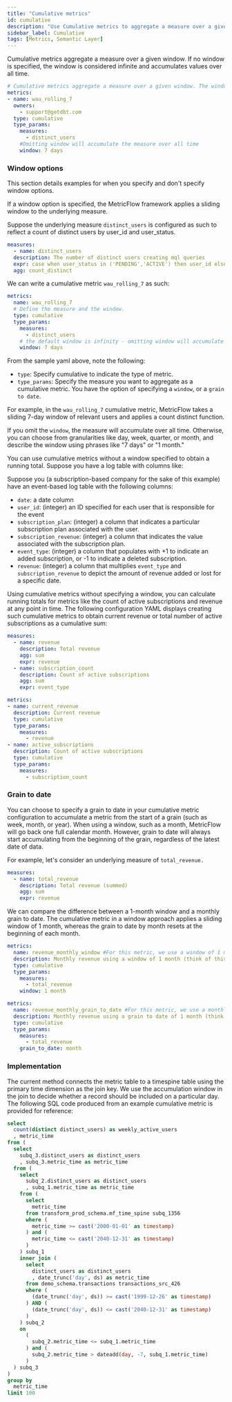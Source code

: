 ```yaml
---
title: "Cumulative metrics"
id: cumulative
description: "Use Cumulative metrics to aggregate a measure over a given window."
sidebar_label: Cumulative
tags: [Metrics, Semantic Layer]
---
```


Cumulative metrics aggregate a measure over a given window. If no window is specified, the window is considered infinite and accumulates values over all time.

```yaml
# Cumulative metrics aggregate a measure over a given window. The window is considered infinite if no window parameter is passed (accumulate the measure over all time)
metrics:
- name: wau_rolling_7
  owners:
    - support@getdbt.com
  type: cumulative
  type_params:
    measures:
      - distinct_users
    #Omitting window will accumulate the measure over all time
    window: 7 days
```

### Window options

This section details examples for when you specify and don't specify window options.

<Tabs>

<TabItem value="specified" label="Example of window specified">

If a window option is specified, the MetricFlow framework applies a sliding window to the underlying measure. 

Suppose the underlying measure `distinct_users` is configured as such to reflect a count of distinct users by user_id and user_status. 

```yaml
measures:
  - name: distinct_users
  description: The number of distinct users creating mql queries
  expr: case when user_status in ('PENDING','ACTIVE') then user_id else null end
  agg: count_distinct
```

We can write a cumulative metric `wau_rolling_7` as such: 

``` yaml
metrics: 
  name: wau_rolling_7
  # Define the measure and the window.
  type: cumulative
  type_params:
    measures:
      - distinct_users
    # the default window is infinity - omitting window will accumulate the measure over all time
    window: 7 days
```

From the sample yaml above, note the following: 

* `type`: Specify cumulative to indicate the type of metric. 
* `type_params`: Specify the measure you want to aggregate as a cumulative metric. You have the option of specifying a `window`, or a `grain to date`.  

For example, in the `wau_rolling_7` cumulative metric, MetricFlow takes a sliding 7-day window of relevant users and applies a count distinct function.

If you omit the `window`, the measure will accumulate over all time. Otherwise, you can choose from granularities like day, week, quarter, or month, and describe the window using phrases like "7 days" or "1 month."

</TabItem>

<TabItem value="notspecified" label="Example of window not specified">

You can use cumulative metrics without a window specified to obtain a running total. Suppose you have a log table with columns like:

Suppose you (a subscription-based company for the sake of this example) have an event-based log table with the following columns: 

* `date`: a date column 
* `user_id`: (integer) an ID specified for each user that is responsible for the event 
* `subscription_plan`: (integer) a column that indicates a particular subscription plan associated with the user. 
* `subscription_revenue`: (integer) a column that indicates the value associated with the subscription plan.  
* `event_type`: (integer) a column that populates with +1 to indicate an added subscription, or -1 to indicate a deleted subscription. 
* `revenue`: (integer) a column that multiplies `event_type` and `subscription_revenue` to depict the amount of revenue added or lost for a specific date. 

Using cumulative metrics without specifying a window, you can calculate running totals for metrics like the count of active subscriptions and revenue at any point in time. The following configuration YAML displays creating such cumulative metrics to obtain current revenue or total number of active subscriptions as a cumulative sum:

```yaml
measures: 
  - name: revenue 
    description: Total revenue 
    agg: sum 
    expr: revenue 
  - name: subscription_count 
    description: Count of active subscriptions 
    agg: sum 
    expr: event_type

metrics: 
- name: current_revenue
  description: Current revenue 
  type: cumulative 
  type_params: 
    measures: 
      - revenue
- name: active_subscriptions 
  description: Count of active subscriptions 
  type: cumulative 
  type_params: 
    measures: 
      - subscription_count
```

</TabItem>

</Tabs>

### Grain to date 

You can choose to specify a grain to date in your cumulative metric configuration to accumulate a metric from the start of a grain (such as week, month, or year). When using a window, such as a month, MetricFlow will go back one full calendar month. However, grain to date will always start accumulating from the beginning of the grain, regardless of the latest date of data.

For example, let's consider an underlying measure of `total_revenue.`

```yaml
measures: 
  - name: total_revenue 
    description: Total revenue (summed) 
    agg: sum 
    expr: revenue 
```

We can compare the difference between a 1-month window and a monthly grain to date. The cumulative metric in a window approach applies a sliding window of 1 month, whereas the grain to date by month resets at the beginning of each month.

```yaml
metrics: 
  name: revenue_monthly_window #For this metric, we use a window of 1 month 
  description: Monthly revenue using a window of 1 month (think of this as a sliding window of 30 days)
  type: cumulative 
  type_params: 
    measures: 
      - total_revenue 
    window: 1 month 
```

```yaml
metrics: 
  name: revenue_monthly_grain_to_date #For this metric, we use a monthly grain to date 
  description: Monthly revenue using a grain to date of 1 month (think of this as a monthly resetting point) 
  type: cumulative 
  type_params: 
    measures: 
      - total_revenue 
    grain_to_date: month 
```

### Implementation

The current method connects the metric table to a timespine table using the primary time dimension as the join key. We use the accumulation window in the join to decide whether a record should be included on a particular day. The following SQL code produced from an example cumulative metric is provided for reference:

``` sql
select
  count(distinct distinct_users) as weekly_active_users
  , metric_time
from (
  select
    subq_3.distinct_users as distinct_users
    , subq_3.metric_time as metric_time
  from (
    select
      subq_2.distinct_users as distinct_users
      , subq_1.metric_time as metric_time
    from (
      select
        metric_time
      from transform_prod_schema.mf_time_spine subq_1356
      where (
        metric_time >= cast('2000-01-01' as timestamp)
      ) and (
        metric_time <= cast('2040-12-31' as timestamp)
      )
    ) subq_1
    inner join (
      select
        distinct_users as distinct_users
        , date_trunc('day', ds) as metric_time
      from demo_schema.transactions transactions_src_426
      where (
        (date_trunc('day', ds)) >= cast('1999-12-26' as timestamp)
      ) AND (
        (date_trunc('day', ds)) <= cast('2040-12-31' as timestamp)
      )
    ) subq_2
    on
      (
        subq_2.metric_time <= subq_1.metric_time
      ) and (
        subq_2.metric_time > dateadd(day, -7, subq_1.metric_time)
      )
  ) subq_3
)
group by
  metric_time
limit 100
```
